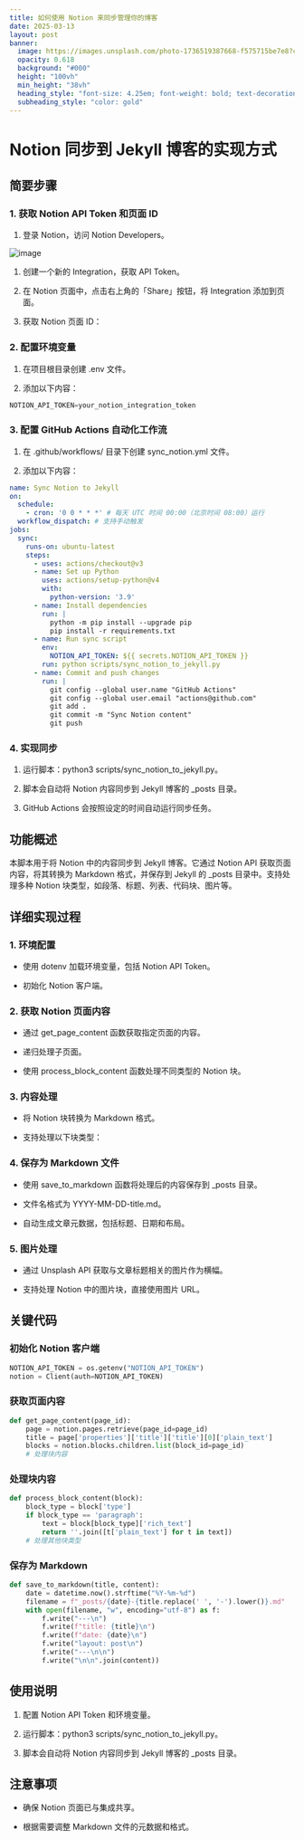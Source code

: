 ```yaml
---
title: 如何使用 Notion 来同步管理你的博客
date: 2025-03-13
layout: post
banner:
  image: https://images.unsplash.com/photo-1736519387668-f575715be7e8?crop=entropy&cs=tinysrgb&fit=max&fm=jpg&ixid=M3w2OTIwMzJ8MHwxfHJhbmRvbXx8fHx8fHx8fDE3NDE4OTcyOTZ8&ixlib=rb-4.0.3&q=80&w=1080
  opacity: 0.618
  background: "#000"
  height: "100vh"
  min_height: "38vh"
  heading_style: "font-size: 4.25em; font-weight: bold; text-decoration: underline"
  subheading_style: "color: gold"
---
```


# Notion 同步到 Jekyll 博客的实现方式

## 简要步骤

### 1. 获取 Notion API Token 和页面 ID

1. 登录 Notion，访问 Notion Developers。

![image](https://prod-files-secure.s3.us-west-2.amazonaws.com/a7a0cc5a-89b9-4cda-8686-1fba0ca52f40/d19c1afe-dea5-4312-9333-786b0ba83054/image.png?X-Amz-Algorithm=AWS4-HMAC-SHA256&X-Amz-Content-Sha256=UNSIGNED-PAYLOAD&X-Amz-Credential=ASIAZI2LB466VXJ3ULGB%2F20250313%2Fus-west-2%2Fs3%2Faws4_request&X-Amz-Date=20250313T202136Z&X-Amz-Expires=3600&X-Amz-Security-Token=IQoJb3JpZ2luX2VjEJT%2F%2F%2F%2F%2F%2F%2F%2F%2F%2FwEaCXVzLXdlc3QtMiJHMEUCIAHZ0%2B%2Bo4BpkgmR%2BNhX2U%2Brstt4l%2Bvc0iZ488bw12af3AiEAuWP5lLhkag3kibyxb2TwrbMNAGKnst52aqVoM8GP8QEqiAQI3f%2F%2F%2F%2F%2F%2F%2F%2F%2F%2FARAAGgw2Mzc0MjMxODM4MDUiDAB%2FRlWjHlLGe4OMaCrcA32cB1zRxynjPB249%2BR1RxfB6bcDA%2Fst%2BonJ75SER3IHmBGHl2zEvPK2ct%2F05sjeRXahK%2B%2B%2FMixri07TS4L5lYXcrT0hAZgM2zQYsc%2BtnBUynhK%2F%2F5Td9h60HjyoE5NaL3urTy76lsopJNjSuEsrbskfNHr2K4pveZ8lVmo41%2BHdhnw6WsQ8PUE2TPbDpivxhev4yOFSjK91s4zgiJVOaQ3rRCxkmibv1aeroxemrfmVvpwbQE6vGry4CWog6sL%2FqgAa7Gdq%2F%2Bl%2FcQaYHqifYq6Q0LhPPIP02CudQsMg1yonoCv%2BjkIcQOoxwkccdILo%2FRkGaxjE1ZuwwNDRaLZzm9gajZeDg7h%2BWiGPkedFSoKimik1IuKG%2B7NYQWnH7gfQohxlVovF519KYX1dA6qIlviwEZQ3h4gnYMaxVdbNrhi6E4d4iB34mgJp09qVfR4%2FMmLqlybvM6Cst0LMHEYbI88fvGUkls8epoCQLYoN15HmDywELuvjJf54yXL8u66pnQWBgToS%2BOxI8kkVUBKNYmQBSqyc28QzcabDiM%2FFg8hJ8nVxREjP9FEnn4ZLoJFzpSy%2BLDhd0YKo1bkRuUnxEx0kDdP215qNr4ebKUToYA5dDYWr%2Fe0GwtH2PJxvMOn1zL4GOqUBDdZ8OrHG0lGXtt2JnWG0ViYwSPkgOll32y9jsj4Kx7MsbOrG%2BRLnkU%2BRt9SOk5ZVcVoBWZhG0lospPOhxn5hTL9K8te3fjehgB2yAWdEj6eV2i8k%2BbBR5ki8hHv4%2FYekrYY9OCblLvycYIpq2Mw%2FFPb7Qh8l76bfnwrHtBPsJl7TXfjoMubvkomqfm2b%2B4%2Fh1n15PJZmUMAqmY%2F4UB8rJzZefZML&X-Amz-Signature=2f0445bf12b52a6d6497630ca9b6f8ae1f80758b4c6ca3899b80cf8df596b1d4&X-Amz-SignedHeaders=host&x-id=GetObject)

1. 创建一个新的 Integration，获取 API Token。

1. 在 Notion 页面中，点击右上角的「Share」按钮，将 Integration 添加到页面。

1. 获取 Notion 页面 ID：


### 2. 配置环境变量

1. 在项目根目录创建 .env 文件。

1. 添加以下内容：

```javascript
NOTION_API_TOKEN=your_notion_integration_token
```

### 3. 配置 GitHub Actions 自动化工作流

1. 在 .github/workflows/ 目录下创建 sync_notion.yml 文件。

1. 添加以下内容：

```yaml
name: Sync Notion to Jekyll
on:
  schedule:
    - cron: '0 0 * * *' # 每天 UTC 时间 00:00（北京时间 08:00）运行
  workflow_dispatch: # 支持手动触发
jobs:
  sync:
    runs-on: ubuntu-latest
    steps:
      - uses: actions/checkout@v3
      - name: Set up Python
        uses: actions/setup-python@v4
        with:
          python-version: '3.9'
      - name: Install dependencies
        run: |
          python -m pip install --upgrade pip
          pip install -r requirements.txt
      - name: Run sync script
        env:
          NOTION_API_TOKEN: ${{ secrets.NOTION_API_TOKEN }}
        run: python scripts/sync_notion_to_jekyll.py
      - name: Commit and push changes
        run: |
          git config --global user.name "GitHub Actions"
          git config --global user.email "actions@github.com"
          git add .
          git commit -m "Sync Notion content"
          git push
```

### 4. 实现同步

1. 运行脚本：python3 scripts/sync_notion_to_jekyll.py。

1. 脚本会自动将 Notion 内容同步到 Jekyll 博客的 _posts 目录。

1. GitHub Actions 会按照设定的时间自动运行同步任务。

## 功能概述

本脚本用于将 Notion 中的内容同步到 Jekyll 博客。它通过 Notion API 获取页面内容，将其转换为 Markdown 格式，并保存到 Jekyll 的 _posts 目录中。支持处理多种 Notion 块类型，如段落、标题、列表、代码块、图片等。

## 详细实现过程

### 1. 环境配置

- 使用 dotenv 加载环境变量，包括 Notion API Token。

- 初始化 Notion 客户端。

### 2. 获取 Notion 页面内容

- 通过 get_page_content 函数获取指定页面的内容。

- 递归处理子页面。

- 使用 process_block_content 函数处理不同类型的 Notion 块。

### 3. 内容处理

- 将 Notion 块转换为 Markdown 格式。

- 支持处理以下块类型：


### 4. 保存为 Markdown 文件

- 使用 save_to_markdown 函数将处理后的内容保存到 _posts 目录。

- 文件名格式为 YYYY-MM-DD-title.md。

- 自动生成文章元数据，包括标题、日期和布局。

### 5. 图片处理

- 通过 Unsplash API 获取与文章标题相关的图片作为横幅。

- 支持处理 Notion 中的图片块，直接使用图片 URL。

## 关键代码

### 初始化 Notion 客户端

```python
NOTION_API_TOKEN = os.getenv("NOTION_API_TOKEN")
notion = Client(auth=NOTION_API_TOKEN)
```

### 获取页面内容

```python
def get_page_content(page_id):
    page = notion.pages.retrieve(page_id=page_id)
    title = page['properties']['title']['title'][0]['plain_text']
    blocks = notion.blocks.children.list(block_id=page_id)
    # 处理块内容
```

### 处理块内容

```python
def process_block_content(block):
    block_type = block['type']
    if block_type == 'paragraph':
        text = block[block_type]['rich_text']
        return ''.join([t['plain_text'] for t in text])
    # 处理其他块类型
```

### 保存为 Markdown

```python
def save_to_markdown(title, content):
    date = datetime.now().strftime("%Y-%m-%d")
    filename = f"_posts/{date}-{title.replace(' ', '-').lower()}.md"
    with open(filename, "w", encoding="utf-8") as f:
        f.write("---\n")
        f.write(f"title: {title}\n")
        f.write(f"date: {date}\n")
        f.write("layout: post\n")
        f.write("---\n\n")
        f.write("\n\n".join(content))
```

## 使用说明

1. 配置 Notion API Token 和环境变量。

1. 运行脚本：python3 scripts/sync_notion_to_jekyll.py。

1. 脚本会自动将 Notion 内容同步到 Jekyll 博客的 _posts 目录。

## 注意事项

- 确保 Notion 页面已与集成共享。

- 根据需要调整 Markdown 文件的元数据和格式。